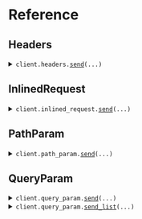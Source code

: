 # Reference
## Headers
<details><summary><code>client.headers.<a href="src/seed/headers/client.py">send</a>(...)</code></summary>
<dl>
<dd>

#### 🔌 Usage

<dl>
<dd>

<dl>
<dd>

```python
from seed import Color, Operand, SeedEnum

client = SeedEnum(
    base_url="https://yourhost.com/path/to/api",
)
client.headers.send(
    operand=Operand.GREATER_THAN,
    maybe_operand=Operand.GREATER_THAN,
    operand_or_color=Color.RED,
)

```
</dd>
</dl>
</dd>
</dl>

#### ⚙️ Parameters

<dl>
<dd>

<dl>
<dd>

**operand:** `Operand` 
    
</dd>
</dl>

<dl>
<dd>

**operand_or_color:** `ColorOrOperand` 
    
</dd>
</dl>

<dl>
<dd>

**maybe_operand:** `typing.Optional[Operand]` 
    
</dd>
</dl>

<dl>
<dd>

**maybe_operand_or_color:** `typing.Optional[ColorOrOperand]` 
    
</dd>
</dl>

<dl>
<dd>

**request_options:** `typing.Optional[RequestOptions]` — Request-specific configuration.
    
</dd>
</dl>
</dd>
</dl>


</dd>
</dl>
</details>

## InlinedRequest
<details><summary><code>client.inlined_request.<a href="src/seed/inlined_request/client.py">send</a>(...)</code></summary>
<dl>
<dd>

#### 🔌 Usage

<dl>
<dd>

<dl>
<dd>

```python
from seed import Color, Operand, SeedEnum

client = SeedEnum(
    base_url="https://yourhost.com/path/to/api",
)
client.inlined_request.send(
    operand=Operand.GREATER_THAN,
    operand_or_color=Color.RED,
)

```
</dd>
</dl>
</dd>
</dl>

#### ⚙️ Parameters

<dl>
<dd>

<dl>
<dd>

**operand:** `Operand` 
    
</dd>
</dl>

<dl>
<dd>

**operand_or_color:** `ColorOrOperand` 
    
</dd>
</dl>

<dl>
<dd>

**maybe_operand:** `typing.Optional[Operand]` 
    
</dd>
</dl>

<dl>
<dd>

**maybe_operand_or_color:** `typing.Optional[ColorOrOperand]` 
    
</dd>
</dl>

<dl>
<dd>

**request_options:** `typing.Optional[RequestOptions]` — Request-specific configuration.
    
</dd>
</dl>
</dd>
</dl>


</dd>
</dl>
</details>

## PathParam
<details><summary><code>client.path_param.<a href="src/seed/path_param/client.py">send</a>(...)</code></summary>
<dl>
<dd>

#### 🔌 Usage

<dl>
<dd>

<dl>
<dd>

```python
from seed import Color, Operand, SeedEnum

client = SeedEnum(
    base_url="https://yourhost.com/path/to/api",
)
client.path_param.send(
    operand=Operand.GREATER_THAN,
    operand_or_color=Color.RED,
)

```
</dd>
</dl>
</dd>
</dl>

#### ⚙️ Parameters

<dl>
<dd>

<dl>
<dd>

**operand:** `Operand` 
    
</dd>
</dl>

<dl>
<dd>

**operand_or_color:** `ColorOrOperand` 
    
</dd>
</dl>

<dl>
<dd>

**request_options:** `typing.Optional[RequestOptions]` — Request-specific configuration.
    
</dd>
</dl>
</dd>
</dl>


</dd>
</dl>
</details>

## QueryParam
<details><summary><code>client.query_param.<a href="src/seed/query_param/client.py">send</a>(...)</code></summary>
<dl>
<dd>

#### 🔌 Usage

<dl>
<dd>

<dl>
<dd>

```python
from seed import Color, Operand, SeedEnum

client = SeedEnum(
    base_url="https://yourhost.com/path/to/api",
)
client.query_param.send(
    operand=Operand.GREATER_THAN,
    operand_or_color=Color.RED,
)

```
</dd>
</dl>
</dd>
</dl>

#### ⚙️ Parameters

<dl>
<dd>

<dl>
<dd>

**operand:** `Operand` 
    
</dd>
</dl>

<dl>
<dd>

**operand_or_color:** `ColorOrOperand` 
    
</dd>
</dl>

<dl>
<dd>

**maybe_operand:** `typing.Optional[Operand]` 
    
</dd>
</dl>

<dl>
<dd>

**maybe_operand_or_color:** `typing.Optional[ColorOrOperand]` 
    
</dd>
</dl>

<dl>
<dd>

**request_options:** `typing.Optional[RequestOptions]` — Request-specific configuration.
    
</dd>
</dl>
</dd>
</dl>


</dd>
</dl>
</details>

<details><summary><code>client.query_param.<a href="src/seed/query_param/client.py">send_list</a>(...)</code></summary>
<dl>
<dd>

#### 🔌 Usage

<dl>
<dd>

<dl>
<dd>

```python
from seed import Color, Operand, SeedEnum

client = SeedEnum(
    base_url="https://yourhost.com/path/to/api",
)
client.query_param.send_list(
    operand=Operand.GREATER_THAN,
    maybe_operand=Operand.GREATER_THAN,
    operand_or_color=Color.RED,
    maybe_operand_or_color=Color.RED,
)

```
</dd>
</dl>
</dd>
</dl>

#### ⚙️ Parameters

<dl>
<dd>

<dl>
<dd>

**operand:** `typing.Union[Operand, typing.Sequence[Operand]]` 
    
</dd>
</dl>

<dl>
<dd>

**operand_or_color:** `typing.Union[ColorOrOperand, typing.Sequence[ColorOrOperand]]` 
    
</dd>
</dl>

<dl>
<dd>

**maybe_operand:** `typing.Optional[typing.Union[Operand, typing.Sequence[Operand]]]` 
    
</dd>
</dl>

<dl>
<dd>

**maybe_operand_or_color:** `typing.Optional[typing.Union[ColorOrOperand, typing.Sequence[ColorOrOperand]]]` 
    
</dd>
</dl>

<dl>
<dd>

**request_options:** `typing.Optional[RequestOptions]` — Request-specific configuration.
    
</dd>
</dl>
</dd>
</dl>


</dd>
</dl>
</details>

